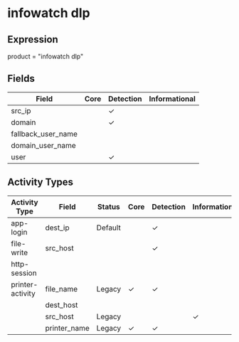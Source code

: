 infowatch dlp
=============

Expression
----------

product = "infowatch dlp"

Fields
------

| Field              | Core | Detection | Informational |
| ------------------ | ---- | --------- | ------------- |
| src_ip             |      | &#10003;  |               |
| domain             |      | &#10003;  |               |
| fallback_user_name |      |           |               |
| domain_user_name   |      |           |               |
| user               |      | &#10003;  |               |

Activity Types
--------------

| Activity Type    | Field        | Status  | Core     | Detection | Informational |
| ---------------- | ------------ | ------- | -------- | --------- | ------------- |
| app-login        | dest_ip      | Default |          | &#10003;  |               |
| file-write       | src_host     |         |          | &#10003;  |               |
| http-session     |              |         |          |           |               |
| printer-activity | file_name    | Legacy  | &#10003; | &#10003;  |               |
|                  | dest_host    |         |          |           |               |
|                  | src_host     | Legacy  |          |           | &#10003;      |
|                  | printer_name | Legacy  | &#10003; | &#10003;  |               |

